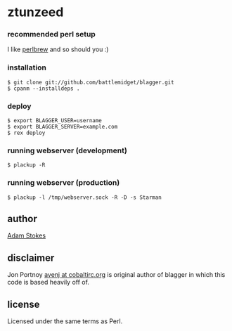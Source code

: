 # ztunzeed

### recommended perl setup

I like [perlbrew](http://perlbrew.pl) and so should you :)

### installation

    $ git clone git://github.com/battlemidget/blagger.git
    $ cpanm --installdeps .

### deploy

    $ export BLAGGER_USER=username
    $ export BLAGGER_SERVER=example.com
    $ rex deploy

### running webserver (development)

    $ plackup -R

### running webserver (production)

    $ plackup -l /tmp/webserver.sock -R -D -s Starman

## author

[Adam Stokes](mailto:adamjs@cpan.org)

## disclaimer

Jon Portnoy [avenj at cobaltirc.org](http://www.cobaltirc.org) is original author of blagger
in which this code is based heavily off of.

## license

Licensed under the same terms as Perl.

